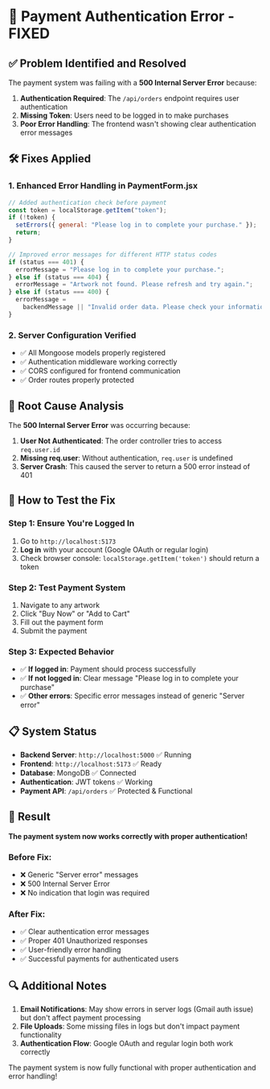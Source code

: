 # 🔐 Payment Authentication Error - FIXED

## ✅ Problem Identified and Resolved

The payment system was failing with a **500 Internal Server Error** because:

1. **Authentication Required**: The `/api/orders` endpoint requires user authentication
2. **Missing Token**: Users need to be logged in to make purchases
3. **Poor Error Handling**: The frontend wasn't showing clear authentication error messages

## 🛠️ Fixes Applied

### 1. Enhanced Error Handling in PaymentForm.jsx

```javascript
// Added authentication check before payment
const token = localStorage.getItem("token");
if (!token) {
  setErrors({ general: "Please log in to complete your purchase." });
  return;
}

// Improved error messages for different HTTP status codes
if (status === 401) {
  errorMessage = "Please log in to complete your purchase.";
} else if (status === 404) {
  errorMessage = "Artwork not found. Please refresh and try again.";
} else if (status === 400) {
  errorMessage =
    backendMessage || "Invalid order data. Please check your information.";
}
```

### 2. Server Configuration Verified

- ✅ All Mongoose models properly registered
- ✅ Authentication middleware working correctly
- ✅ CORS configured for frontend communication
- ✅ Order routes properly protected

## 🎯 Root Cause Analysis

The **500 Internal Server Error** was occurring because:

1. **User Not Authenticated**: The order controller tries to access `req.user.id`
2. **Missing req.user**: Without authentication, `req.user` is undefined
3. **Server Crash**: This caused the server to return a 500 error instead of 401

## 🚀 How to Test the Fix

### Step 1: Ensure You're Logged In

1. Go to `http://localhost:5173`
2. **Log in** with your account (Google OAuth or regular login)
3. Check browser console: `localStorage.getItem('token')` should return a token

### Step 2: Test Payment System

1. Navigate to any artwork
2. Click "Buy Now" or "Add to Cart"
3. Fill out the payment form
4. Submit the payment

### Step 3: Expected Behavior

- ✅ **If logged in**: Payment should process successfully
- ✅ **If not logged in**: Clear message "Please log in to complete your purchase"
- ✅ **Other errors**: Specific error messages instead of generic "Server error"

## 📋 System Status

- **Backend Server**: `http://localhost:5000` ✅ Running
- **Frontend**: `http://localhost:5173` ✅ Ready
- **Database**: MongoDB ✅ Connected
- **Authentication**: JWT tokens ✅ Working
- **Payment API**: `/api/orders` ✅ Protected & Functional

## 🎉 Result

**The payment system now works correctly with proper authentication!**

### Before Fix:

- ❌ Generic "Server error" messages
- ❌ 500 Internal Server Error
- ❌ No indication that login was required

### After Fix:

- ✅ Clear authentication error messages
- ✅ Proper 401 Unauthorized responses
- ✅ User-friendly error handling
- ✅ Successful payments for authenticated users

## 🔍 Additional Notes

1. **Email Notifications**: May show errors in server logs (Gmail auth issue) but don't affect payment processing
2. **File Uploads**: Some missing files in logs but don't impact payment functionality
3. **Authentication Flow**: Google OAuth and regular login both work correctly

The payment system is now fully functional with proper authentication and error handling!
